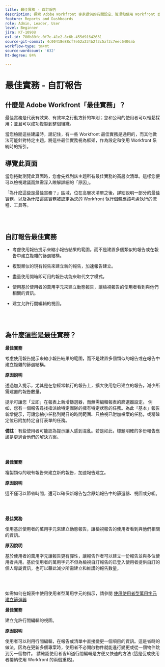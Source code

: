 ```yaml
---
title: 最佳實務 - 自訂報告
description: 探索 Adobe Workfront 專家提供的有關設定、管理和使用 Workfront 自訂報告的最佳實務建議。
feature: Reports and Dashboards
role: Admin, Leader, User
level: Beginner
jira: KT-10908
exl-id: 780b80fc-0f7e-41e2-8c6b-455d91642631
source-git-commit: 4c00418e88cf7e52a234b2f3c5af3c7eec6406ab
workflow-type: tm+mt
source-wordcount: '632'
ht-degree: 84%

---
```


# 最佳實務 - 自訂報告

## 什麼是 Adobe Workfront「最佳實務」？

最佳實務是代表有效果、有效率之行動方針的準則；您和公司的使用者可以輕鬆採用；並且可以成功複製到整個組織。

當您檢閱這些建議時，請記住，有一些 Workfront 最佳實務是通用的，而其他做法可能針對特定主題。將這些最佳實務視為框架，作為設定和使用 Workfront 系統時的指引。

## 導覽此頁面

當您捲動瀏覽此頁面時，您會先找到該主題所有最佳實務的高層次清單。這樣您便可以檢視建議而無需深入瞭解詳細的「原因」。

「為什麼這些是最佳實務？」區域，位在高層次清單之後，詳細說明一部分的最佳實務，以及為什麼這些實務被認定為您的 Workfront 執行個體應該考慮執行的流程、工具等。

</br>
</br>

## 自訂報告最佳實務

* 考慮使用報告提示來縮小報告結果的範圍，而不是建置多個類似的報告或在報告中建立複雜的篩選結構。

* 複製類似的現有報告來建立新的報告，加速報告建立。

* 盡量使用開箱即可用的報告功能來取代文字模式。

* 使用基於使用者的萬用字元來建立動態報告，讓檢視報告的使用者看到與他們相關的資訊。

* 建立允許行間編輯的視圖。

</br>
</br>


## 為什麼這些是最佳實務？

**最佳實務**

考慮使用報告提示來縮小報告結果的範圍，而不是建置多個類似的報告或在報告中建立複雜的篩選結構。


**原因說明**

透過加入提示，尤其是在您經常執行的報告上，擴大使用您已建立的報告，減少所需建置的報告數量。

提示可讓您「立即」在報表上新增篩選器，而無需編輯報表的篩選器設定。 例如，您有一個報告尋找指派給特定團隊的擁有特定狀態的任務。為此「基本」報告新增提示，可讓您縮小任務到期日的時間範圍、只檢視已附加檔案的任務，或精確定位已附加特定自訂表單的任務。


**備註**：有些使用者可能認為提示讓人感到混亂。若是如此，標題明確的多份報告應該是更適合他們的解決方案。


</br>
</br>

**最佳實務**

複製類似的現有報告來建立新的報告，加速報告建立。

**原因說明**

這不僅可以節省時間，還可以確保新報告包含原始報告中的篩選器、視圖或分組。

</br>
</br>

**最佳實務**

使用基於使用者的萬用字元來建立動態報告，讓檢視報告的使用者看到與他們相關的資訊。

**原因說明**

基於使用者的萬用字元讓報告更有彈性，讓報告作者可以建立一份報告並與多位使用者共用。基於使用者的萬用字元不但為檢視自訂報告的已登入使用者提供自訂的個人專屬資訊，也可以藉此減少所需建立和維護的報告數量。

</br>
</br>

如需如何在報表中使用使用者型萬用字元的指示，請參閱 [使用使用者型萬用字元建立篩選器](https://experienceleague.adobe.com/docs/workfront-learn/tutorials-workfront/reporting/intermediate-reporting/create-filters-with-user-based-wildcards.html)

**最佳實務**

建立允許行間編輯的視圖。

**原因說明**

使用者可以利用行間編輯，在報告或清單中直接變更一個項目的資訊。這是省時的做法，因為在更新多個專案時，使用者不必開啟物件就能進行變更或從一個物件跳到另一個物件。 請確認使用者皆知道行間編輯是方便又快速的方法 (這是促成使用者接納使用 Workfront 的兩個重點)。
